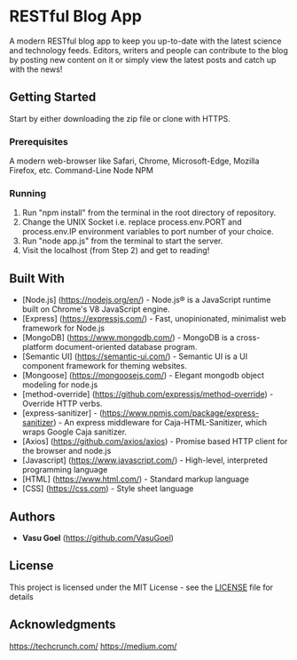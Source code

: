 # RESTful Blog App

A modern RESTful blog app to keep you up-to-date with the latest science and technology feeds. Editors, writers and people can contribute to the blog by posting new content on it or simply view the latest posts and catch up with the news!

## Getting Started

Start by either downloading the zip file or clone with HTTPS.

### Prerequisites

A modern web-browser like Safari, Chrome, Microsoft-Edge, Mozilla Firefox, etc.
Command-Line
Node 
NPM

### Running

1. Run "npm install" from the terminal in the root directory of repository.
2. Change the UNIX Socket i.e. replace process.env.PORT and process.env.IP environment variables to port number of your choice.
3. Run "node app.js" from the terminal to start the server.
4. Visit the localhost (from Step 2) and get to reading!

## Built With

* [Node.js] (https://nodejs.org/en/) - Node.js® is a JavaScript runtime built on Chrome's V8 JavaScript engine.
* [Express] (https://expressjs.com/) - Fast, unopinionated, minimalist web framework for Node.js
* [MongoDB] (https://www.mongodb.com/) - MongoDB is a cross-platform document-oriented database program. 
* [Semantic UI] (https://semantic-ui.com/) - Semantic UI is a UI component framework for theming websites.
* [Mongoose] (https://mongoosejs.com/) - Elegant mongodb object modeling for node.js
* [method-override] (https://github.com/expressjs/method-override) - Override HTTP verbs.
* [express-sanitizer] - (https://www.npmjs.com/package/express-sanitizer) - An express middleware for Caja-HTML-Sanitizer,     which wraps Google Caja sanitizer.
* [Axios] (https://github.com/axios/axios) - Promise based HTTP client for the browser and node.js
* [Javascript] (https://www.javascript.com/) - High-level, interpreted programming language
* [HTML] (https://www.html.com/) - Standard markup language
* [CSS] (https://css.com) - Style sheet language

## Authors

* **Vasu Goel** (https://github.com/VasuGoel)

## License

This project is licensed under the MIT License - see the [LICENSE](https://github.com/VasuGoel/RESTfulBlogApp/blob/master/LICENSE) file for details

## Acknowledgments

https://techcrunch.com/
https://medium.com/



